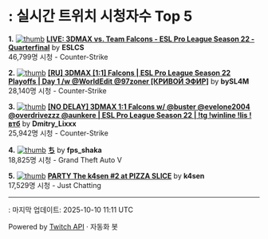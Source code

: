 # : 실시간 트위치 시청자수 Top 5

**1.** [![thumb](https://static-cdn.jtvnw.net/previews-ttv/live_user_eslcs-320x180.jpg)](https://twitch.tv/ESLCS)
**[LIVE: 3DMAX vs. Team Falcons - ESL Pro League Season 22 - Quarterfinal](https://twitch.tv/ESLCS)** by **ESLCS**<br>46,799명 시청  - Counter-Strike

**2.** [![thumb](https://static-cdn.jtvnw.net/previews-ttv/live_user_bysl4m-320x180.jpg)](https://twitch.tv/bySL4M)
**[[RU] 3DMAX [1:1] Falcons | ESL Pro League Season 22 Playoffs | Day 1 /w @WorldEdit @97zoner [КРИВОЙ ЭФИР]](https://twitch.tv/bySL4M)** by **bySL4M**<br>28,140명 시청  - Counter-Strike

**3.** [![thumb](https://static-cdn.jtvnw.net/previews-ttv/live_user_dmitry_lixxx-320x180.jpg)](https://twitch.tv/Dmitry_Lixxx)
**[[NO DELAY] 3DMAX 1:1 Falcons w/ @buster @evelone2004 @overdrivezzz @aunkere | ESL Pro League Season 22 | !tg !winline !lis !втб](https://twitch.tv/Dmitry_Lixxx)** by **Dmitry_Lixxx**<br>25,942명 시청  - Counter-Strike

**4.** [![thumb](https://static-cdn.jtvnw.net/previews-ttv/live_user_fps_shaka-320x180.jpg)](https://twitch.tv/fps_shaka)
**[ち](https://twitch.tv/fps_shaka)** by **fps_shaka**<br>18,825명 시청  - Grand Theft Auto V

**5.** [![thumb](https://static-cdn.jtvnw.net/previews-ttv/live_user_k4sen-320x180.jpg)](https://twitch.tv/k4sen)
**[PARTY The k4sen #2 at PIZZA SLICE](https://twitch.tv/k4sen)** by **k4sen**<br>17,529명 시청  - Just Chatting


---
: 마지막 업데이트: 2025-10-10 11:11 UTC

Powered by [Twitch API](https://dev.twitch.tv/docs/api/reference) · 자동화 봇